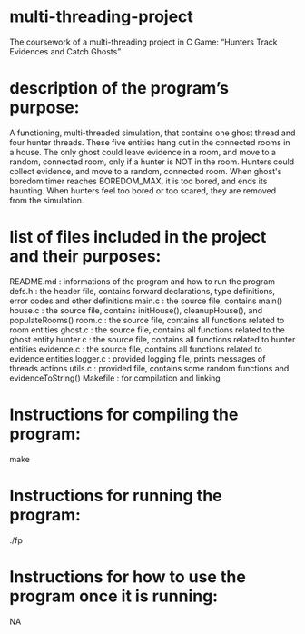 # multi-threading-project
The coursework of a multi-threading project in C
Game: “Hunters Track Evidences and Catch Ghosts”

# description of the program’s purpose:
A functioning, multi-threaded simulation, that contains one ghost thread and four hunter threads. These five entities hang out in the connected rooms in a house. The only ghost could leave evidence in a room, and move to a random, connected room, only if a hunter is NOT in the room. Hunters could collect evidence, and move to a random, connected room. When ghost's boredom timer reaches BOREDOM_MAX, it is too bored, and ends its haunting. When hunters feel too bored or too scared, they are removed from the simulation.

# list of files included in the project and their purposes:
README.md :     informations of the program and how to run the program
defs.h :        the header file, contains forward declarations, type definitions, error codes and other definitions
main.c :        the source file, contains main()
house.c :       the source file, contains initHouse(), cleanupHouse(), and populateRooms()
room.c :        the source file, contains all functions related to room entities
ghost.c :       the source file, contains all functions related to the ghost entity
hunter.c :      the source file, contains all functions related to hunter entities
evidence.c :    the source file, contains all functions related to evidence entities
logger.c :      provided logging file, prints messages of threads actions
utils.c :       provided file, contains some random functions and evidenceToString()
Makefile :      for compilation and linking

# Instructions for compiling the program:
make

# Instructions for running the program:
./fp

# Instructions for how to use the program once it is running:
NA
